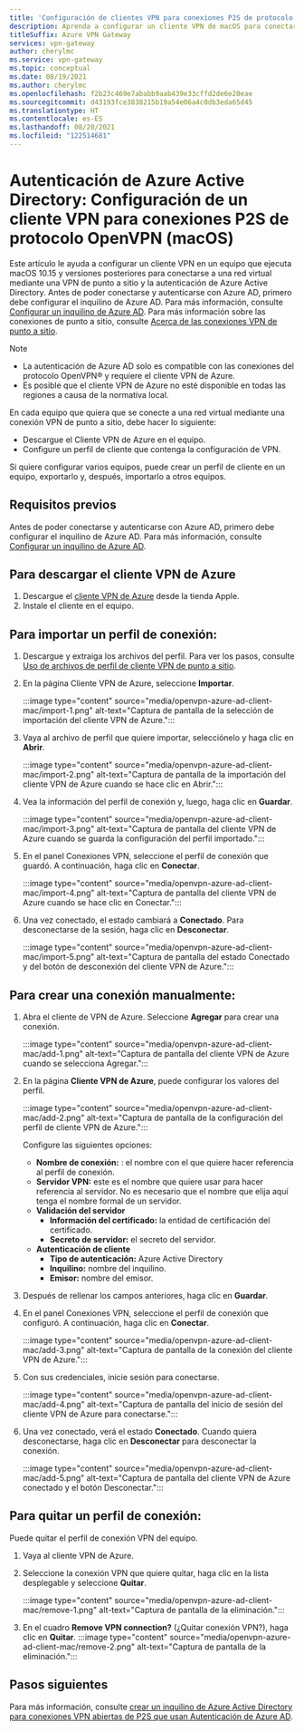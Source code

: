 ```yaml
---
title: 'Configuración de clientes VPN para conexiones P2S de protocolo OpenVPN: Autenticación de Azure AD (macOS)'
description: Aprenda a configurar un cliente VPN de macOS para conectarse a una red virtual mediante una conexión punto a sitio de VPN Gateway y la autenticación de Azure Active Directory.
titleSuffix: Azure VPN Gateway
services: vpn-gateway
author: cherylmc
ms.service: vpn-gateway
ms.topic: conceptual
ms.date: 08/19/2021
ms.author: cherylmc
ms.openlocfilehash: f2b23c469e7ababb9aab439e33cffd2de6e20eae
ms.sourcegitcommit: d43193fce3838215b19a54e06a4c0db3eda65d45
ms.translationtype: HT
ms.contentlocale: es-ES
ms.lasthandoff: 08/20/2021
ms.locfileid: "122514681"
---
```

# <a name="azure-active-directory-authentication-configure-a-vpn-client-for-p2s-openvpn-protocol-connections---macos"></a>Autenticación de Azure Active Directory: Configuración de un cliente VPN para conexiones P2S de protocolo OpenVPN (macOS)

Este artículo le ayuda a configurar un cliente VPN en un equipo que ejecuta macOS 10.15 y versiones posteriores para conectarse a una red virtual mediante una VPN de punto a sitio y la autenticación de Azure Active Directory. Antes de poder conectarse y autenticarse con Azure AD, primero debe configurar el inquilino de Azure AD. Para más información, consulte [Configurar un inquilino de Azure AD](openvpn-azure-ad-tenant.md). Para más información sobre las conexiones de punto a sitio, consulte [Acerca de las conexiones VPN de punto a sitio](point-to-site-about.md).

> [!NOTE]
> * La autenticación de Azure AD solo es compatible con las conexiones del protocolo OpenVPN® y requiere el cliente VPN de Azure.
> * Es posible que el cliente VPN de Azure no esté disponible en todas las regiones a causa de la normativa local.
>

En cada equipo que quiera que se conecte a una red virtual mediante una conexión VPN de punto a sitio, debe hacer lo siguiente:
 
* Descargue el Cliente VPN de Azure en el equipo.
* Configure un perfil de cliente que contenga la configuración de VPN. 

Si quiere configurar varios equipos, puede crear un perfil de cliente en un equipo, exportarlo y, después, importarlo a otros equipos.

## <a name="prerequisites"></a>Requisitos previos

Antes de poder conectarse y autenticarse con Azure AD, primero debe configurar el inquilino de Azure AD. Para más información, consulte [Configurar un inquilino de Azure AD](openvpn-azure-ad-tenant.md).

## <a name="to-download-the-azure-vpn-client"></a><a name="download"></a>Para descargar el cliente VPN de Azure

1. Descargue el [cliente VPN de Azure](https://apps.apple.com/us/app/azure-vpn-client/id1553936137) desde la tienda Apple.
1. Instale el cliente en el equipo.

## <a name="to-import-a-connection-profile"></a><a name="import"></a>Para importar un perfil de conexión:

1. Descargue y extraiga los archivos del perfil. Para ver los pasos, consulte [Uso de archivos de perfil de cliente VPN de punto a sitio](about-vpn-profile-download.md).
1. En la página Cliente VPN de Azure, seleccione **Importar**.

   :::image type="content" source="media/openvpn-azure-ad-client-mac/import-1.png" alt-text="Captura de pantalla de la selección de importación del cliente VPN de Azure.":::
1. Vaya al archivo de perfil que quiere importar, selecciónelo y haga clic en **Abrir**.

   :::image type="content" source="media/openvpn-azure-ad-client-mac/import-2.png" alt-text="Captura de pantalla de la importación del cliente VPN de Azure cuando se hace clic en Abrir.":::
1. Vea la información del perfil de conexión y, luego, haga clic en **Guardar**.

   :::image type="content" source="media/openvpn-azure-ad-client-mac/import-3.png" alt-text="Captura de pantalla del cliente VPN de Azure cuando se guarda la configuración del perfil importado.":::
1. En el panel Conexiones VPN, seleccione el perfil de conexión que guardó. A continuación, haga clic en **Conectar**.

   :::image type="content" source="media/openvpn-azure-ad-client-mac/import-4.png" alt-text="Captura de pantalla del cliente VPN de Azure cuando se hace clic en Conectar.":::
1. Una vez conectado, el estado cambiará a **Conectado**. Para desconectarse de la sesión, haga clic en **Desconectar**.

   :::image type="content" source="media/openvpn-azure-ad-client-mac/import-5.png" alt-text="Captura de pantalla del estado Conectado y del botón de desconexión del cliente VPN de Azure.":::

## <a name="to-create-a-connection-manually"></a><a name="manual"></a>Para crear una conexión manualmente:

1. Abra el cliente de VPN de Azure. Seleccione **Agregar** para crear una conexión.

   :::image type="content" source="media/openvpn-azure-ad-client-mac/add-1.png" alt-text="Captura de pantalla del cliente VPN de Azure cuando se selecciona Agregar.":::

1. En la página **Cliente VPN de Azure**, puede configurar los valores del perfil.

   :::image type="content" source="media/openvpn-azure-ad-client-mac/add-2.png" alt-text="Captura de pantalla de la configuración del perfil de cliente VPN de Azure.":::

   Configure las siguientes opciones:

   * **Nombre de conexión:** : el nombre con el que quiere hacer referencia al perfil de conexión.
   * **Servidor VPN:** este es el nombre que quiere usar para hacer referencia al servidor. No es necesario que el nombre que elija aquí tenga el nombre formal de un servidor.
   * **Validación del servidor**
     * **Información del certificado:** la entidad de certificación del certificado.
     * **Secreto de servidor:** el secreto del servidor.
   * **Autenticación de cliente**
     * **Tipo de autenticación:** Azure Active Directory
     * **Inquilino:** nombre del inquilino.
     * **Emisor:** nombre del emisor.
1. Después de rellenar los campos anteriores, haga clic en **Guardar**.
1. En el panel Conexiones VPN, seleccione el perfil de conexión que configuró. A continuación, haga clic en **Conectar**.

   :::image type="content" source="media/openvpn-azure-ad-client-mac/add-3.png" alt-text="Captura de pantalla de la conexión del cliente VPN de Azure.":::
1. Con sus credenciales, inicie sesión para conectarse.

   :::image type="content" source="media/openvpn-azure-ad-client-mac/add-4.png" alt-text="Captura de pantalla del inicio de sesión del cliente VPN de Azure para conectarse.":::
1. Una vez conectado, verá el estado **Conectado**. Cuando quiera desconectarse, haga clic en **Desconectar** para desconectar la conexión.

   :::image type="content" source="media/openvpn-azure-ad-client-mac/add-5.png" alt-text="Captura de pantalla del cliente VPN de Azure conectado y el botón Desconectar.":::

## <a name="to-remove-a-connection-profile"></a><a name="remove"></a>Para quitar un perfil de conexión:

Puede quitar el perfil de conexión VPN del equipo. 

1. Vaya al cliente VPN de Azure.
1. Seleccione la conexión VPN que quiere quitar, haga clic en la lista desplegable y seleccione **Quitar**.

   :::image type="content" source="media/openvpn-azure-ad-client-mac/remove-1.png" alt-text="Captura de pantalla de la eliminación.":::
1. En el cuadro **Remove VPN connection?** (¿Quitar conexión VPN?), haga clic en **Quitar**.
   :::image type="content" source="media/openvpn-azure-ad-client-mac/remove-2.png" alt-text="Captura de pantalla de la eliminación.":::

## <a name="next-steps"></a>Pasos siguientes

Para más información, consulte [crear un inquilino de Azure Active Directory para conexiones VPN abiertas de P2S que usan Autenticación de Azure AD](openvpn-azure-ad-tenant.md).
